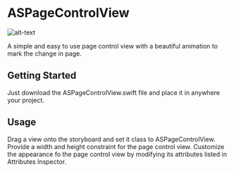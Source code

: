 # ASPageControlView

![alt-text](https://media.giphy.com/media/cCbKd8UHrFInTo36kw/giphy.gif)

A simple and easy to use page control view with a beautiful animation to mark the change in page.

## Getting Started

Just download the ASPageControlView.swift file and place it in anywhere your project.

## Usage

Drag a view onto the storyboard and set it class to ASPageControlView. Provide a width and height constraint for the page control view. Customize the appearance fo the page control view by modifying its attributes listed in Attributes Inspector.
